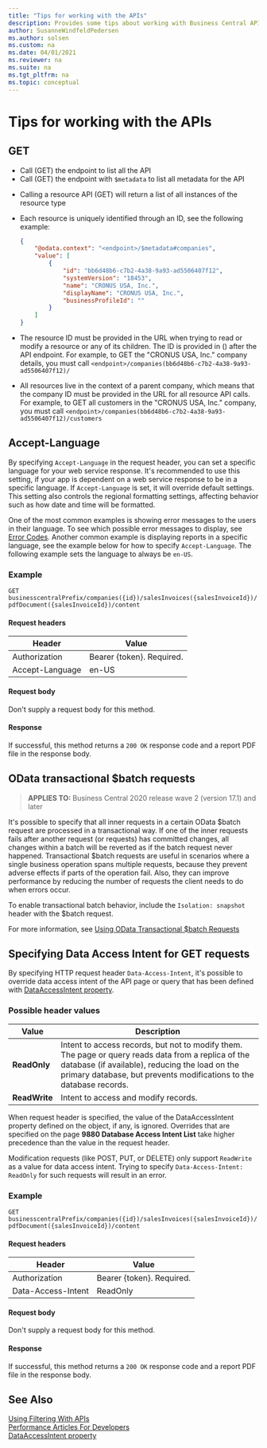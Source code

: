```yaml
---
title: "Tips for working with the APIs"
description: Provides some tips about working with Business Central API.
author: SusanneWindfeldPedersen
ms.author: solsen
ms.custom: na
ms.date: 04/01/2021
ms.reviewer: na
ms.suite: na
ms.tgt_pltfrm: na
ms.topic: conceptual
---
```


# Tips for working with the APIs


## GET

+ Call (GET) the endpoint to list all the API
+ Call (GET) the endpoint with `$metadata` to list all metadata for the API

<!--
+ Call (GET) the endpoint with the `odata.track-changes` preference to obtain a [deltaLink](devenv-connect-apps-delta.md) to return the records that have changed in the data set since the last query
+ Call (GET) the endpoint with `$filter` to list all the records within the specified range by providing [Filters](devenv-connect-apps-filtering.md)
-->

+ Calling a resource API (GET) will return a list of all instances of the resource type
+ Each resource is uniquely identified through an ID, see the following example:  

    ```json
    {
        "@odata.context": "<endpoint>/$metadata#companies",
        "value": [
            {
                "id": "bb6d48b6-c7b2-4a38-9a93-ad5506407f12",
                "systemVersion": "18453",
                "name": "CRONUS USA, Inc.",
                "displayName": "CRONUS USA, Inc.",
                "businessProfileId": ""
            }
        ]
    }
    ```

+ The resource ID must be provided in the URL when trying to read or modify a resource or any of its children. The ID is provided in () after the API endpoint. For example, to GET the "CRONUS USA, Inc." company details, you must call `<endpoint>/companies(bb6d48b6-c7b2-4a38-9a93-ad5506407f12)/`
+ All resources live in the context of a parent company, which means that the company ID must be provided in the URL for all resource API calls. For example, to GET all customers in the "CRONUS USA, Inc." company, you must call `<endpoint>/companies(bb6d48b6-c7b2-4a38-9a93-ad5506407f12)/customers`

## <a name="AcceptLanguage"></a>Accept-Language

By specifying `Accept-Language` in the request header, you can set a specific language for your web service response. It's recommended to use this setting, if your app is dependent on a web service response to be in a specific language. If `Accept-Language` is set, it will override default settings. This setting also controls the regional formatting settings, affecting behavior such as how date and time will be formatted.

One of the most common examples is showing error messages to the users in their language. To see which possible error messages to display, see [Error Codes](../api-reference/v2.0/dynamics-error-codes.md). Another common example is displaying reports in a specific language, see the example below for how to specify `Accept-Language`. The following example sets the language to always be `en-US`.

### Example

`GET businesscentralPrefix/companies({id})/salesInvoices({salesInvoiceId})/pdfDocument({salesInvoiceId})/content`

#### Request headers
|Header|Value|
|------|-----|
|Authorization  |Bearer {token}. Required. |
|Accept-Language|en-US|

#### Request body
Don't supply a request body for this method.

#### Response
If successful, this method returns a `200 OK` response code and a report PDF file in the response body.

## <a name="batch"></a>OData transactional $batch requests

> **APPLIES TO:** Business Central 2020 release wave 2 (version 17.1) and later

It's possible to specify that all inner requests in a certain OData $batch request are processed in a transactional way. If one of the inner requests fails after another request (or requests) has committed changes, all changes within a batch will be reverted as if the batch request never happened. Transactional $batch requests are useful in scenarios where a single business operation spans multiple requests, because they prevent adverse effects if parts of the operation fail. Also, they can improve performance by reducing the number of requests the client needs to do when errors occur.

To enable transactional batch behavior, include the `Isolation: snapshot` header with the $batch request.

For more information, see [Using OData Transactional $batch Requests](../webservices/use-odata-batch.md)

## <a name="DataAccessIntent"></a>Specifying Data Access Intent for GET requests

By specifying HTTP request header `Data-Access-Intent`, it's possible to override data access intent of the API page or query that has been defined with [DataAccessIntent property](properties/devenv-dataaccessintent-property.md). 

### Possible header values

|Value|Description|
|-----------|---------------------------------------|
|**ReadOnly**|Intent to access records, but not to modify them. The page or query reads data from a replica of the database (if available), reducing the load on the primary database, but prevents modifications to the database records.|
|**ReadWrite**|Intent to access and modify records.|

When request header is specified, the value of the DataAccessIntent property defined on the object, if any, is ignored. Overrides that are specified on the page **9880 Database Access Intent List**  take higher precedence than the value in the request header.

Modification requests (like POST, PUT, or DELETE) only support `ReadWrite` as a value for data access intent. Trying to specify `Data-Access-Intent: ReadOnly` for such requests will result in an error.

### Example

`GET businesscentralPrefix/companies({id})/salesInvoices({salesInvoiceId})/pdfDocument({salesInvoiceId})/content`

#### Request headers
|Header|Value|
|------|-----|
|Authorization  |Bearer {token}. Required. |
|Data-Access-Intent|ReadOnly|

#### Request body
Don't supply a request body for this method.

#### Response
If successful, this method returns a `200 OK` response code and a report PDF file in the response body.

## See Also
<!-- [Using Deltas With APIs](devenv-connect-apps-delta.md)-->  
[Using Filtering With APIs](devenv-connect-apps-filtering.md)  
[Performance Articles For Developers](../performance/performance-developer.md)  
[DataAccessIntent property](properties/devenv-dataaccessintent-property.md)

